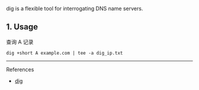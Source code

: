 dig  is a flexible tool for interrogating DNS name servers.

## 1. Usage

查询 A 记录

```
dig +short A example.com | tee -a dig_ip.txt
```

---

References

- [dig](https://www.kali.org/tools/bind9/#dig)